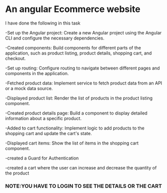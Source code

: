 
<h1>An angular Ecommerce website</h1>
<p>I have done the following in this task</p>
<div>
-Set up the Angular project: Create a new Angular project using the Angular CLI and configure the necessary dependencies.<br>


-Created components: Build components for different parts of the application, such as product listing, product details, shopping cart, and checkout.<br>

-Set up routing: Configure routing to navigate between different pages and components in the application.<br>

-Fetched product data: Implement service to fetch product data from an API or a mock data source.<br>

-Displayed product list: Render the list of products in the product listing component.<br>

-Created product details page: Build a component to display detailed information about a specific product.<br>

-Added to cart functionality: Implement logic to add products to the shopping cart and update the cart's state.<br>

-Displayed cart items: Show the list of items in the shopping cart component.<br>

-created a Guard for Authentication<br>

-created a cart where the user can increase and decrease the quantity of the product<br>

</div>

<h3>NOTE:YOU HAVE TO LOGIN TO SEE THE DETAILS OR THE CART </h3>
<a href="https://ecommerce-blush-ten.vercel.app/"></a>

